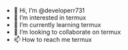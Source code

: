 - 👋 Hi, I’m @developerr731
- 👀 I’m interested in termux
- 🌱 I’m currently learning termux
- 💞️ I’m looking to collaborate on termux
- 📫 How to reach me termux

<!---
developerr731/developerr731 is a ✨ special ✨ repository because its `README.md` (this file) appears on your GitHub profile.
You can click the Preview link to take a look at your changes.
--->
